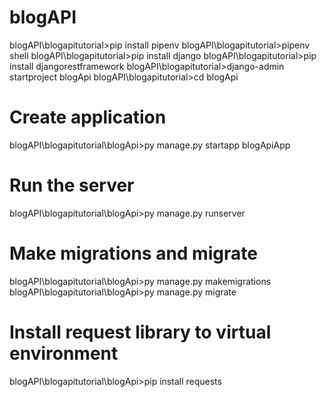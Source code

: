 # blogAPI

blogAPI\blogapitutorial>pip install pipenv
blogAPI\blogapitutorial>pipenv shell
blogAPI\blogapitutorial>pip install django
blogAPI\blogapitutorial>pip install djangorestframework
blogAPI\blogapitutorial>django-admin startproject blogApi
blogAPI\blogapitutorial>cd blogApi

# Create application
blogAPI\blogapitutorial\blogApi>py manage.py startapp blogApiApp

# Run the server
blogAPI\blogapitutorial\blogApi>py manage.py runserver

# Make migrations and migrate
blogAPI\blogapitutorial\blogApi>py manage.py makemigrations
blogAPI\blogapitutorial\blogApi>py manage.py migrate

# Install request library to virtual environment
blogAPI\blogapitutorial\blogApi>pip install requests